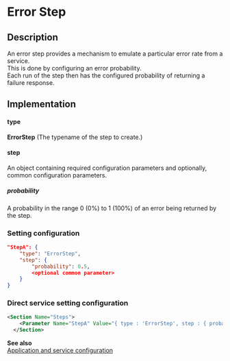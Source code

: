 # Error Step

## Description
An error step provides a mechanism to emulate a particular error rate from a service.<br/>
This is done by configuring an error probability.<br/>
Each run of the step then has the configured probability of returning a failure response.

## Implementation
#### type
__ErrorStep__ (The typename of the step to create.)

#### step
An object containing required configuration parameters and optionally, common configuration parameters.

##### probability
A probability in the range 0 (0%) to 1 (100%) of an error being returned by the step.


### Setting configuration
```json
"StepA": { 
    "type": "ErrorStep",
    "step": {
        "probability": 0.5,
        <optional common parameter>
    }
}
```

### Direct service setting configuration
```xml
<Section Name="Steps">
    <Parameter Name="StepA" Value="{ type : 'ErrorStep', step : { probability: 0.5, <optional common parameters> } }" />
  </Section>
```

__See also__<br/>
[Application and service configuration](./Step.md)